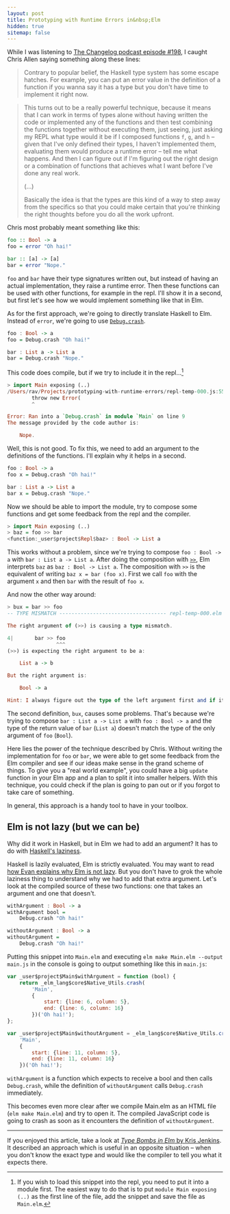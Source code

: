 ```yaml
---
layout: post
title: Prototyping with Runtime Errors in&nbsp;Elm
hidden: true
sitemap: false
---
```

While I was listening to [The Changelog podcast episode #198](https://changelog.com/podcast/198), I caught Chris Allen saying something along these lines:

> Contrary to popular belief, the Haskell type system has some escape hatches. For example, you can put an error value in the definition of a function if you wanna say it has a type but you don't have time to implement it right now.
>
<!--more-->
> This turns out to be a really powerful technique, because it means that I can work in terms of types alone without having written the code or implemented any of the functions and then test combining the functions together without executing them, just seeing, just asking my REPL what type would it be if I composed functions `f`, `g`, and `h` – given that I've only defined their types, I haven't implemented them, evaluating them would produce a runtime error – tell me what happens. And then I can figure out if I'm figuring out the right design or a combination of functions that achieves what I want before I've done any real work.
>
> (…)
>
> Basically the idea is that the types are this kind of a way to step away from the specifics so that
> you could make certain that you're thinking the right thoughts before you do all the work upfront.

Chris most probably meant something like this:

```haskell
foo :: Bool -> a
foo = error "Oh hai!"

bar :: [a] -> [a]
bar = error "Nope."
```

`foo` and `bar` have their type signatures written out, but instead of having an actual implementation, they raise a runtime error. Then these functions can be used with other functions, for example in the repl. I'll show it in a second, but first let's see how we would implement something like that in Elm.

As for the first approach, we're going to directly translate Haskell to Elm. Instead of `error`, we're going to use [`Debug.crash`](http://package.elm-lang.org/packages/elm-lang/core/5.0.0/Debug#crash).

```haskell
foo : Bool -> a
foo = Debug.crash "Oh hai!"

bar : List a -> List a
bar = Debug.crash "Nope."
```

This code does compile, but if we try to include it in the repl…[^1]

[^1]: If you wish to load this snippet into the repl, you need to put it into a module first. The easiest way to do that is to put `module Main exposing (..)` as the first line of the file, add the snippet and save the file as `Main.elm`.

```haskell
> import Main exposing (..)
/Users/rav/Projects/prototyping-with-runtime-errors/repl-temp-000.js:556
		throw new Error(
		^

Error: Ran into a `Debug.crash` in module `Main` on line 9
The message provided by the code author is:

    Nope.
```

Well, this is not good. To fix this, we need to add an argument to the definitions of the functions. I'll explain why it helps in a second.

```haskell
foo : Bool -> a
foo x = Debug.crash "Oh hai!"

bar : List a -> List a
bar x = Debug.crash "Nope."
```

Now we should be able to import the module, try to compose some functions and get some feedback from the repl and the compiler.

```haskell
> import Main exposing (..)
> baz = foo >> bar
<function:_user$project$Repl$baz> : Bool -> List a
```

This works without a problem, since we're trying to compose `foo : Bool -> a` with `bar : List a -> List a`. After doing the composition with [`>>`](http://package.elm-lang.org/packages/elm-lang/core/4.0.5/Basics#), Elm interprets `baz` as `baz : Bool -> List a`. The composition with `>>` is the equivalent of writing `baz x = bar (foo x)`. First we call `foo` with the argument `x` and then `bar` with the result of `foo x`.

And now the other way around:

```haskell
> bux = bar >> foo
-- TYPE MISMATCH ----------------------------------- repl-temp-000.elm

The right argument of (>>) is causing a type mismatch.

4|       bar >> foo
                ^^^
(>>) is expecting the right argument to be a:

    List a -> b

But the right argument is:

    Bool -> a

Hint: I always figure out the type of the left argument first and if it is acceptable on its own, I assume it is "correct" in subsequent checks. So the problem may actually be in how the left and right arguments interact.
```

The second definition, `bux`, causes some problems. That's because we're trying to compose `bar : List a -> List a` with `foo : Bool -> a` and the type of the return value of `bar` (`List a`) doesn't match the type of the only argument of `foo` (`Bool`).

Here lies the power of the technique described by Chris. Without writing the implementation for `foo` or `bar`, we were able to get some feedback from the Elm compiler and see if our ideas make sense in the grand scheme of things. To give you a "real world example", you could have a big `update` function in your Elm app and a plan to split it into smaller helpers. With this technique, you could check if the plan is going to pan out or if you forgot to take care of something.

In general, this approach is a handy tool to have in your toolbox.

## Elm is not lazy (but we can be)

Why did it work in Haskell, but in Elm we had to add an argument? It has to do with [Haskell's laziness](https://www.explainxkcd.com/wiki/index.php/1312:_Haskell).

Haskell is lazily evaluated, Elm is strictly evaluated. You may want to read [how Evan explains why Elm is not lazy](https://groups.google.com/forum/#!topic/elm-discuss/9XxV9L0zoA0). But you don't have to grok the whole laziness thing to understand why we had to add that extra argument. Let's look at the compiled source of these two functions: one that takes an argument and one that doesn't.

```haskell
withArgument : Bool -> a
withArgument bool =
    Debug.crash "Oh hai!"

withoutArgument : Bool -> a
withoutArgument =
    Debug.crash "Oh hai!"
```

Putting this snippet into `Main.elm` and executing `elm make Main.elm --output main.js` in the console is going to output something like this in `main.js`:

```javascript
var _user$project$Main$withArgument = function (bool) {
	return _elm_lang$core$Native_Utils.crash(
		'Main',
		{
			start: {line: 6, column: 5},
			end: {line: 6, column: 16}
		})('Oh hai!');
};

var _user$project$Main$withoutArgument = _elm_lang$core$Native_Utils.crash(
	'Main',
	{
		start: {line: 11, column: 5},
		end: {line: 11, column: 16}
	})('Oh hai!');
```

`withArgument` is a function which expects to receive a bool and then calls `Debug.crash`, while the definition of `withoutArgument` calls `Debug.crash` immediately.

This becomes even more clear after we compile Main.elm as an HTML file (`elm make Main.elm`) and try to open it. The compiled JavaScript code is going to crash as soon as it encounters the definition of `withoutArgument`.

---

If you enjoyed this article, take a look at [_Type Bombs in Elm_ by Kris Jenkins](http://blog.jenkster.com/2016/11/type-bombs-in-elm.html). It described an approach which is useful in an opposite situation – when you don't know the exact type and would like the compiler to tell you what it expects there.
